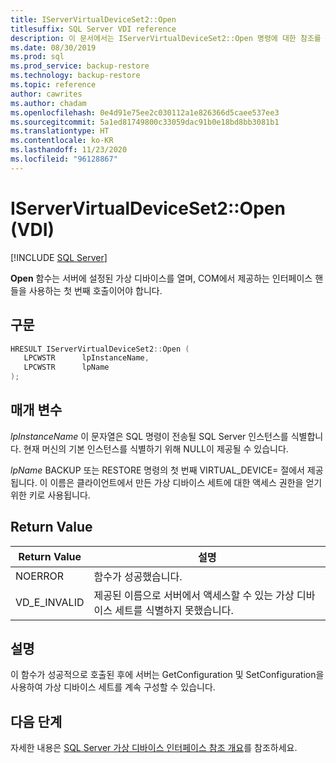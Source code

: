 ```yaml
---
title: IServerVirtualDeviceSet2::Open
titlesuffix: SQL Server VDI reference
description: 이 문서에서는 IServerVirtualDeviceSet2::Open 명령에 대한 참조를 제공합니다.
ms.date: 08/30/2019
ms.prod: sql
ms.prod_service: backup-restore
ms.technology: backup-restore
ms.topic: reference
author: cawrites
ms.author: chadam
ms.openlocfilehash: 0e4d91e75ee2c030112a1e826366d5caee537ee3
ms.sourcegitcommit: 5a1ed81749800c33059dac91b0e18bd8bb3081b1
ms.translationtype: HT
ms.contentlocale: ko-KR
ms.lasthandoff: 11/23/2020
ms.locfileid: "96128867"
---
```

# <a name="iservervirtualdeviceset2open-vdi"></a>IServerVirtualDeviceSet2::Open (VDI)

[!INCLUDE [SQL Server](../../../includes/applies-to-version/sqlserver.md)]

**Open** 함수는 서버에 설정된 가상 디바이스를 열며, COM에서 제공하는 인터페이스 핸들을 사용하는 첫 번째 호출이어야 합니다.

## <a name="syntax"></a>구문

```c
HRESULT IServerVirtualDeviceSet2::Open (
   LPCWSTR      lpInstanceName,
   LPCWSTR      lpName
);
```

## <a name="parameters"></a>매개 변수

*lpInstanceName* 이 문자열은 SQL 명령이 전송될 SQL Server 인스턴스를 식별합니다. 현재 머신의 기본 인스턴스를 식별하기 위해 NULL이 제공될 수 있습니다.

*lpName* BACKUP 또는 RESTORE 명령의 첫 번째 VIRTUAL_DEVICE= 절에서 제공됩니다. 이 이름은 클라이언트에서 만든 가상 디바이스 세트에 대한 액세스 권한을 얻기 위한 키로 사용됩니다.

## <a name="return-value"></a>Return Value

|Return Value | 설명 |
|---|---|
| NOERROR | 함수가 성공했습니다. |
| VD_E_INVALID | 제공된 이름으로 서버에서 액세스할 수 있는 가상 디바이스 세트를 식별하지 못했습니다. |

## <a name="remarks"></a>설명

이 함수가 성공적으로 호출된 후에 서버는 GetConfiguration 및 SetConfiguration을 사용하여 가상 디바이스 세트를 계속 구성할 수 있습니다.

## <a name="next-steps"></a>다음 단계

자세한 내용은 [SQL Server 가상 디바이스 인터페이스 참조 개요](reference-virtual-device-interface.md)를 참조하세요.